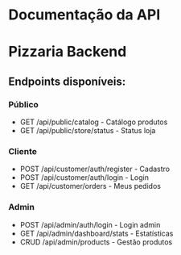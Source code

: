 # Documentação da API
# Pizzaria Backend

## Endpoints disponíveis:

### Público
- GET /api/public/catalog - Catálogo produtos
- GET /api/public/store/status - Status loja

### Cliente
- POST /api/customer/auth/register - Cadastro
- POST /api/customer/auth/login - Login
- GET /api/customer/orders - Meus pedidos

### Admin
- POST /api/admin/auth/login - Login admin
- GET /api/admin/dashboard/stats - Estatísticas
- CRUD /api/admin/products - Gestão produtos